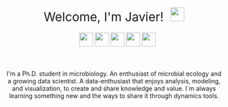 <h1 style="font-weight:normal" align="center">
  &nbsp;Welcome, I'm Javier! &nbsp;<img height="32" width="32" src="https://cdn.jsdelivr.net/npm/simple-icons@v4/icons/mocha.svg" />&nbsp;
</h1>

<div align="center">
&nbsp;&nbsp;&nbsp;
<a href="https://twitter.com/TamayoLeiva_J"><img height="32" width="32" src="https://cdn.jsdelivr.net/npm/simple-icons@v4/icons/twitter.svg" /></a> 
<a href="https://www.kaggle.com/jtamayo"><img height="32" width="32" src="https://cdn.jsdelivr.net/npm/simple-icons@v4/icons/kaggle.svg" /></a> 
<a href="https://www.linkedin.com/in/javier-ignacio-tamayo-leiva-94613267/"><img height="32" width="32" src="https://cdn.jsdelivr.net/npm/simple-icons@v4/icons/linkedin.svg" /></a>
<a href="https://loop.frontiersin.org/people/1011798/"><img height="32" width="32" src="https://cdn.jsdelivr.net/npm/simple-icons@v4/icons/loop.svg" /></a>
<a href="https://orcid.org/0000-0003-2610-6957"><img height="32" width="32" src="https://cdn.jsdelivr.net/npm/simple-icons@v4/icons/orcid.svg" /></a>
</div>

<div align="center">
<br><br><br>
I'm a Ph.D. student in microbiology. An enthusiast of microbial ecology and a growing data scientist. A data-enthusiast that enjoys analysis, modeling, and visualization, to create and share knowledge and value. I´m always learning something new and the ways to share it through dynamics tools.
</div>
